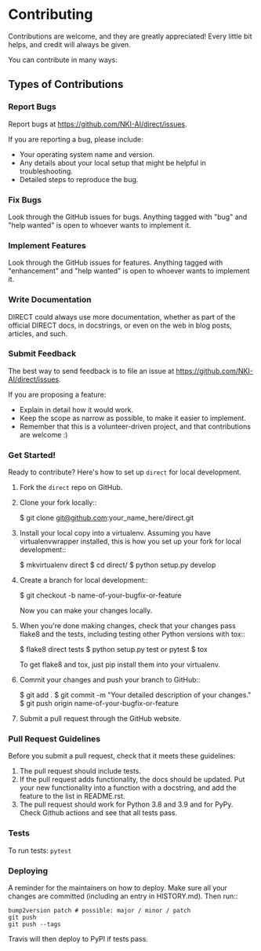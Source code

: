 # Contributing
Contributions are welcome, and they are greatly appreciated! Every little bit
helps, and credit will always be given.

You can contribute in many ways:

## Types of Contributions
### Report Bugs
Report bugs at https://github.com/NKI-AI/direct/issues.

If you are reporting a bug, please include:

* Your operating system name and version.
* Any details about your local setup that might be helpful in troubleshooting.
* Detailed steps to reproduce the bug.


### Fix Bugs
Look through the GitHub issues for bugs. Anything tagged with "bug" and "help
wanted" is open to whoever wants to implement it.


### Implement Features
Look through the GitHub issues for features. Anything tagged with "enhancement"
and "help wanted" is open to whoever wants to implement it.


### Write Documentation
DIRECT could always use more documentation, whether as part of the
official DIRECT docs, in docstrings, or even on the web in blog posts,
articles, and such.

### Submit Feedback
The best way to send feedback is to file an issue at https://github.com/NKI-AI/direct/issues.

If you are proposing a feature:

* Explain in detail how it would work.
* Keep the scope as narrow as possible, to make it easier to implement.
* Remember that this is a volunteer-driven project, and that contributions
  are welcome :)

### Get Started!

Ready to contribute? Here's how to set up `direct` for local development.

1. Fork the `direct` repo on GitHub.
2. Clone your fork locally::

    $ git clone git@github.com:your_name_here/direct.git

3. Install your local copy into a virtualenv. Assuming you have virtualenvwrapper installed, this is how you set up your fork for local development::

    $ mkvirtualenv direct
    $ cd direct/
    $ python setup.py develop

4. Create a branch for local development::

    $ git checkout -b name-of-your-bugfix-or-feature

   Now you can make your changes locally.

5. When you're done making changes, check that your changes pass flake8 and the
   tests, including testing other Python versions with tox::

    $ flake8 direct tests
    $ python setup.py test or pytest
    $ tox

   To get flake8 and tox, just pip install them into your virtualenv.

6. Commit your changes and push your branch to GitHub::

    $ git add .
    $ git commit -m "Your detailed description of your changes."
    $ git push origin name-of-your-bugfix-or-feature

7. Submit a pull request through the GitHub website.

### Pull Request Guidelines
Before you submit a pull request, check that it meets these guidelines:

1. The pull request should include tests.
2. If the pull request adds functionality, the docs should be updated. Put
   your new functionality into a function with a docstring, and add the
   feature to the list in README.rst.
3. The pull request should work for Python 3.8 and 3.9 and for PyPy. Check Github actions and see that all tests pass.

### Tests
To run tests:
`pytest`


### Deploying
A reminder for the maintainers on how to deploy.
Make sure all your changes are committed (including an entry in HISTORY.md).
Then run::

```
bump2version patch # possible: major / minor / patch
git push
git push --tags
```

Travis will then deploy to PyPI if tests pass.
